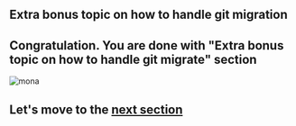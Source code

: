 ## Extra bonus topic on how to handle git migration




## Congratulation. You are done with "Extra bonus topic on how to handle git migrate" section

![mona](https://user-images.githubusercontent.com/5396174/187010589-a9cbdd9f-f9eb-4e3b-bac0-4abeb8714e8d.png) 

## Let's move to the [next section](11_WrappingUp.md)